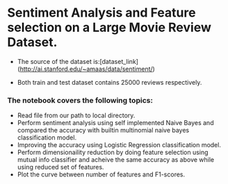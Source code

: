 # Sentiment Analysis and Feature selection on a Large Movie Review Dataset. 

* The source of the dataset is:[dataset_link] (http://ai.stanford.edu/~amaas/data/sentiment/)

* Both train and test dataset contains 25000 reviews respectively.

### The notebook covers the following topics:
* Read file from our path to local directory. 
* Perform sentiment analysis using self implemented Naive Bayes and compared the accuracy with builtin multinomial naive bayes classification model.
* Improving the accuracy using Logistic Regression classification model.
* Perform dimensionaility reduction by doing feature selection using mutual info classifier and acheive the same accuracy as above while using reduced set of features.
* Plot the curve between number of features and F1-scores. 
